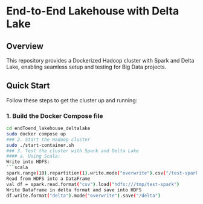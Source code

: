 # End-to-End Lakehouse with Delta Lake

## Overview

This repository provides a Dockerized Hadoop cluster with Spark and Delta Lake, enabling seamless setup and testing for Big Data projects.

## Quick Start

Follow these steps to get the cluster up and running:

### 1. Build the Docker Compose file

```bash
cd endToend_lakehouse_deltalake
sudo docker compose up
### 2. Start the Hadoop cluster
sudo ./start-container.sh 
### 3. Test the cluster with Spark and Delta Lake
#### a. Using Scala:
Write into HDFS:
```scala
spark.range(10).repartition(1).write.mode("overwrite").csv("/test-spark")
Read from HDFS into a DataFrame
val df = spark.read.format("csv").load("hdfs:///tmp/test-spark")
Write DataFrame in delta format and save into HDFS
df.write.format("delta").mode("overwrite").save("/delta")



